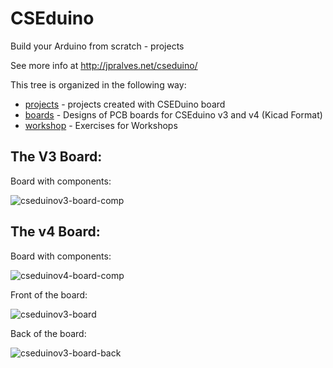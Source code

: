 # CSEduino

Build your Arduino from scratch - projects

See more info at http://jpralves.net/cseduino/

This tree is organized in the following way:

- [projects](projects) - projects created with CSEDuino board
- [boards](boards) - Designs of PCB boards for CSEduino v3 and v4 (Kicad Format)
- [workshop](workshop) - Exercises for Workshops

## The V3 Board:

Board with components:

![cseduinov3-board-comp](boards/1-layer/cseduinov3-board-comp.jpg)

## The v4 Board:

Board with components:

![cseduinov4-board-comp](boards/2-layer/cseduinov4_3d_4.jpg)

Front of the board:

![cseduinov3-board](boards/2-layer/cseduinov4_3d_2.jpg)

Back of the board:

![cseduinov3-board-back](boards/2-layer/cseduinov4_3d_3.jpg)


